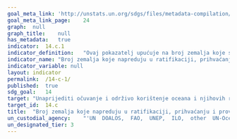 ```yaml
---	
goal_meta_link:	'http://unstats.un.org/sdgs/files/metadata-compilation/Metadata-Goal-14.pdf'
goal_meta_link_page:	24
graph:	null
graph_title:	null
has_metadata:	true
indicator:	14.c.1
indicator_definition:	"Ovaj pokazatelj upućuje na broj zemalja koje su ratificirale Konvenciju o pomorskom radu u MOR-u iz 2006. godine. Međunarodne konvencije OOR-a su pravno obvezujući međunarodni ugovori sastavljeni od strane sastavnica ILO-a (vlada, poslodavci i radnici) i postavlja osnovna načela i prava na radu. Konvencija o pomorskom radu MOR-a (MLC) jedinstvena je, koherentna mjera koja u najvećoj mogućoj mjeri utjelovljuje sve najnovije standarde postojećih međunarodnih konvencija i preporuka o radu pomorstva, kao i temeljna načela koja se nalaze u drugim međunarodnim konvencijama o radu."
indicator_name:	"Broj zemalja koje napreduju u ratifikaciji, prihvaćanju i provedbi pravnih, političkih i institucionalnih okvira, instrumenata vezanih uz ocean koji provode međunarodno pravo, što se odražava u Konvenciji Ujedinjenih naroda o pravu mora, radi očuvanja i održivog korištenja oceana i njihovih resursa."
indicator_variable:	null
layout:	indicator
permalink:	/14-c-1/
published:	true
sdg_goal:	14
target:	"Unaprijediti očuvanje i održivo korištenje oceana i njihovih resursa primjenom zakona koji se odražava u Konvenciji Ujedinjenih naroda o pravu mora, kojim se osigurava pravni okvir za očuvanje i održivo korištenje oceana i njihovih resursa, kako je navedeno u stavku 158 "" Budućnost koju želimo """
target_id:	14.c
title:	"Broj zemalja koje napreduju u ratifikaciji, prihvaćanju i provedbi pravnih, političkih i institucionalnih okvira, instrumenata vezanih uz ocean koji provode međunarodno pravo, što se odražava u Konvenciji Ujedinjenih naroda o pravu mora, radi očuvanja i održivog korištenja oceana i njihovih resursa"
un_custodial_agency:	"'UN  DOALOS,  FAO,  UNEP,  ILO,  other  UN-Oceans  agencies'"
un_designated_tier:	3
---	
```

